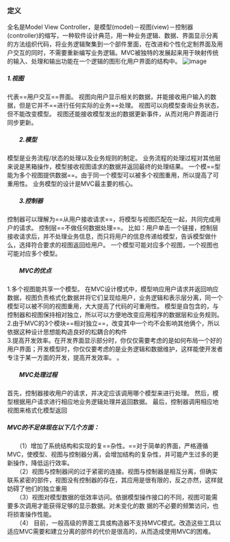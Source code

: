 ### 定义
全名是Model View Controller，是模型(model)－视图(view)－控制器(controller)的缩写，一种软件设计典范，用一种业务逻辑、数据、界面显示分离的方法组织代码，将业务逻辑聚集到一个部件里面，在改进和个性化定制界面及用户交互的同时，不需要重新编写业务逻辑。MVC被独特的发展起来用于映射传统的输入、处理和输出功能在一个逻辑的图形化用户界面的结构中。
![image](http://img.blog.csdn.net/20140406214645375)
##### 1.视图

代表==用户交互==界面。
视图向用户显示相关的数据，并能接收用户输入的数据，但是它并不==进行任何实际的业务==处理。
视图可以向模型查询业务状态，但不能改变模型。
视图还能接收模型发出的数据更新事件，从而对用户界面进行同步更新。
##### 　　2.模型

模型是业务流程/状态的处理以及业务规则的制定。
业务流程的处理过程对其他层来说是黑箱操作，模型接收视图请求的数据并返回最终的处理结果。
一个模==型能为多个视图提供数据==。由于同一个模型可以被多个视图重用，所以提高了可重用性。
业务模型的设计是MVC最主要的核心。
##### 　　3.控制器

控制器可以理解为==从用户接收请求==，将模型与视图匹配在一起，共同完成用户的请求。
控制层==不做任何数据处理==。
比如：用户单击一个链接，控制层接收请求后，并不处理业务信息，而只将用户的信息传递给模型，告诉模型做什么，选择符合要求的视图返回给用户。
一个模型可能对应多个视图，一个视图也可能对应多个模型。
##### 　　MVC的优点

1.多个视图能共享一个模型。
在MVC设计模式中，模型响应用户请求并返回响应数据，视图负责格式化数据并将它们呈现给用户，业务逻辑和表示层分离，同一个模型可以被不同的视图重用，大大提高了代码的可重用性。
模型是自包含的，与控制器和视图保持相对独立，所以可以方便地改变应用程序的数据层和业务规则。  
2.由于MVC的3个模块==相对独立==，改变其中一个均不会影响其他俩个，所以依据这种设计思想能构造良好的松耦合的构件  
3.提高开发效率。在开发界面显示部分时，你仅仅需要考虑的是如何布局一个好的用户界面；开发模型时，你仅仅要考虑的是业务逻辑和数据维护，这样能使开发者专注于某一方面的开发，提高开发效率。
。
##### 　　MVC处理过程

首先，控制器接收用户的请求，并决定应该调用哪个模型来进行处理。
然后，模型根据用户请求进行相应地业务逻辑处理并返回数据。
最后，控制器调用相应地视图来格式化模型返回

##### MVC的不足体现在以下几个方面：
　　（1）增加了系统结构和实现的复==杂性。==对于简单的界面，严格遵循MVC，使模型、视图与控制器分离，会增加结构的复杂性，并可能产生过多的更新操作，降低运行效率。  
　　（2）视图与控制器间的过于紧密的连接。视图与控制器是相互分离，但确实联系紧密的部件，视图没有控制器的存在，其应用是很有限的，反之亦然，这样就妨碍了他们的独立重用  
　　（3）视图对模型数据的低效率访问。依据模型操作接口的不同，视图可能需要多次调用才能获得足够的显示数据。对未变化的数  据的不必要的频繁访问，也将损害操作性能。  
　　（4） 目前，一般高级的界面工具或构造器不支持MVC模式。改造这些工具以适应MVC需要和建立分离的部件的代价是很高的，从而造成使用MVC的困难。